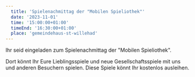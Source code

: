 ```yaml
---
  title: 'Spielenachmittag der "Mobilen Spieliothek"'
  date: '2023-11-01'
  time: '15:00:00+01:00'
  timeEnd: '16:30:00+01:00'
  place: 'gemeindehaus-st-willehad'
---
```


Ihr seid eingeladen zum Spielenachmittag der "Mobilen Spieliothek".

Dort könnt Ihr Eure Lieblingsspiele und neue Gesellschaftsspiele mit uns und anderen Besuchern spielen.
Diese Spiele könnt Ihr kostenlos ausleihen.
